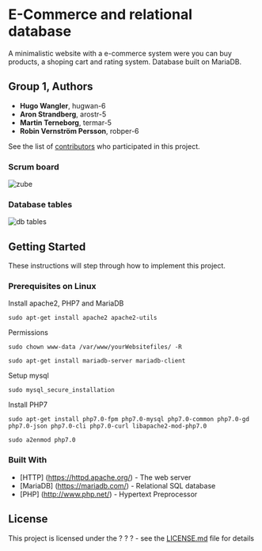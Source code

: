 # E-Commerce and relational database

A minimalistic website with a e-commerce system were you can buy products, a shoping cart and rating system. Database built on MariaDB.

## Group 1, Authors

* **Hugo Wangler**, hugwan-6
* **Aron Strandberg**, arostr-5
* **Martin Terneborg**, termar-5
* **Robin Vernström Persson**, robper-6

See the list of [contributors](https://github.com/dynematic/D0018E_Group1/graphs/contributors) who participated in this project.

### Scrum board

![zube](https://imgur.com/a/uVXF2TA)


### Database tables

![db tables](https://i.imgur.com/cJDg0Qe.png)

## Getting Started

These instructions will step through how to implement this project.

### Prerequisites on Linux
Install apache2, PHP7 and MariaDB
```
sudo apt-get install apache2 apache2-utils
```

Permissions
```
sudo chown www-data /var/www/yourWebsitefiles/ -R
```


```
sudo apt-get install mariadb-server mariadb-client
```

Setup mysql
```
sudo mysql_secure_installation
```

Install PHP7
```
sudo apt-get install php7.0-fpm php7.0-mysql php7.0-common php7.0-gd php7.0-json php7.0-cli php7.0-curl libapache2-mod-php7.0
```

```
sudo a2enmod php7.0
```

### Built With

* [HTTP] (https://httpd.apache.org/) - The web server
* [MariaDB] (https://mariadb.com/) - Relational SQL database
* [PHP] (http://www.php.net/) - Hypertext Preprocessor

## License

This project is licensed under the ? ? ? - see the [LICENSE.md](LICENSE.md) file for details
